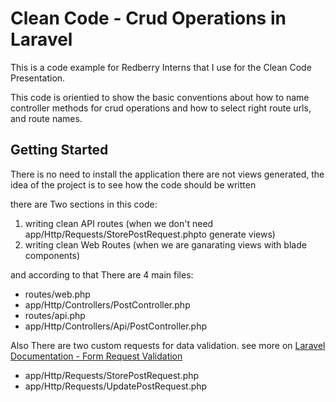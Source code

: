 # Clean Code - Crud Operations in Laravel

This is a code example for Redberry Interns that I use for the Clean Code Presentation.

This code is orientied to show the basic conventions about how to name controller methods for crud operations
and how to select right route urls, and route names.

## Getting Started

There is no need to install the application there are not views generated, the idea of the  project is to see how the code should be written

there are Two sections in this code:
1. writing clean API routes (when we don't need app/Http/Requests/StorePostRequest.phpto generate views)
2. writing clean Web Routes (when we are ganarating views with blade components)

and according to that There are 4 main files:
* routes/web.php
* app/Http/Controllers/PostController.php
* routes/api.php
* app/Http/Controllers/Api/PostController.php

Also There are two custom requests for data validation. see more on [Laravel Documentation - Form Request Validation](https://laravel.com/docs/9.x/validation#form-request-validation)
* app/Http/Requests/StorePostRequest.php
* app/Http/Requests/UpdatePostRequest.php

